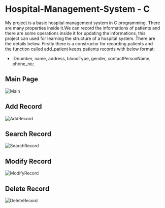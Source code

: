 # Hospital-Management-System - C
My project is a basic hospital management system in C programming.
There are many properties inside it.We can record the informations of patients and there are some operations inside it for updating the informations, this project can used for learning the structure of a hospital system. There are the details below.
Firstly there is a constructor for recording patients and the function called add_patient keeps patients records with below format:
- IDnumber, name, address, bloodType, gender, contactPersonName, phone_no;

## Main Page
![Main](https://github.com/abdulfettahsancakli/Hospital-Management-System--C/blob/main/Main.JPG)

## Add Record
![AddRecord](https://github.com/abdulfettahsancakli/Hospital-Management-System--C/blob/main/AddRecord.JPG)

## Search Record
![SearchRecord](https://github.com/abdulfettahsancakli/Hospital-Management-System--C/blob/main/SearchRecord.JPG)

## Modify Record
![ModifyRecord](https://github.com/abdulfettahsancakli/Hospital-Management-System--C/blob/main/ModifyRecord.JPG)

## Delete Record
![DeleteRecord](https://github.com/abdulfettahsancakli/Hospital-Management-System--C/blob/main/DeleteRecord.JPG)
